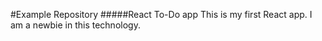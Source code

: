 #Example Repository
#####React To-Do app
This is my first React app. I am a newbie in this technology. 


